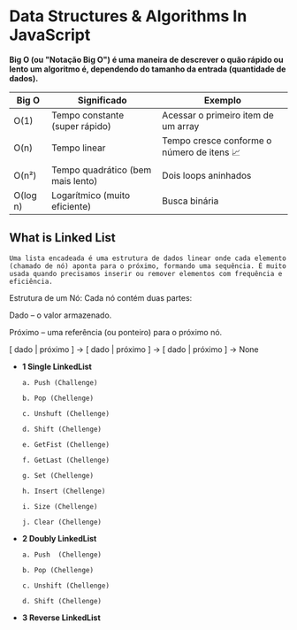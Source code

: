 # Data Structures & Algorithms In JavaScript

**Big O (ou "Notação Big O") é uma maneira de descrever o quão rápido ou lento um algoritmo é, dependendo do tamanho da entrada (quantidade de dados).**

<table>
  <thead>
    <tr>
      <th>Big O</th>
      <th>Significado</th>
      <th>Exemplo</th>
    </tr>
  </thead>
  <tbody>
    <tr>
      <td>O(1)</td>
      <td>Tempo constante (super rápido)</td>
      <td>Acessar o primeiro item de um array</td>
    </tr>
    <tr>
      <td>O(n)</td>
      <td>Tempo linear</td>
      <td>Tempo cresce conforme o número de itens 📈</td>
    </tr>
    <tr>
      <td>O(n²)</td>
      <td>Tempo quadrático (bem mais lento)</td>
      <td>Dois loops aninhados</td>
    </tr>
    <tr>
      <td>O(log n)</td>
      <td>Logarítmico (muito eficiente)</td>
      <td>Busca binária</td>
    </tr>
  </tbody>
</table>

## What is Linked List

``Uma lista encadeada é uma estrutura de dados linear onde cada elemento (chamado de nó) aponta para o próximo, formando uma sequência. É muito usada quando precisamos inserir ou remover elementos com frequência e eficiência.``

Estrutura de um Nó:
Cada nó contém duas partes:

Dado – o valor armazenado.

Próximo – uma referência (ou ponteiro) para o próximo nó.

[ dado | próximo ] → [ dado | próximo ] → [ dado | próximo ] → None


- **1 Single LinkedList**

      a. Push (Challenge)

      b. Pop (Chellenge)

      c. Unshuft (Chellenge)

      d. Shift (Chellenge)

      e. GetFist (Chellenge)

      f. GetLast (Chellenge)

      g. Set (Chellenge)
      
      h. Insert (Chellenge)

      i. Size (Chellenge)

      j. Clear (Chellenge)

- **2  Doubly LinkedList**

      a. Push  (Chellenge)

      b. Pop (Chellenge)

      c. Unshift (Chellenge)

      d. Shift (Chellenge)

-  **3 Reverse LinkedList**